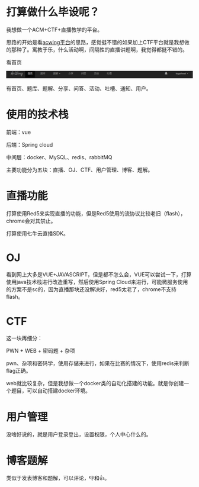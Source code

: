 # 打算做什么毕设呢？

我想做一个ACM+CTF+直播教学的平台。

思路的开始是看[acwing平台](https://www.acwing.com/)的思路，感觉挺不错的如果加上CTF平台就是我想做的那种了。寓教于乐，什么活动啊，间隔性的直播讲题啊，我觉得都挺不错的。

看首页

![](../image/448.png)

有首页、题库、题解、分享、问答、活动、吐槽、通知、用户。

# 使用的技术栈

前端：vue

后端：Spring cloud

中间层：docker、MySQL、redis、rabbitMQ

主要功能分为五块：直播、OJ、CTF、用户管理、博客、题解。

 

# 直播功能

打算使用Red5来实现直播的功能，但是Red5使用的流协议比较老旧（flash），chrome会对其禁止。

打算使用七牛云直播SDK。

# OJ

看到网上大多是VUE+JAVASCRIPT，但是都不怎么会，VUE可以尝试一下，打算使用java技术栈进行改造重写，然后使用Spring Cloud来进行，可能微服务使用的方案不是sc的，因为直播那块还没解决好，red5太老了，chrome不支持flash。

# CTF

这一块再细分：

PWN + WEB + 密码题 + 杂项

pwn、杂项和密码学，使用存储来进行，如果在比赛的情况下，使用redis来判断flag正确。

web就比较复杂，但是我想做一个docker类的自动化搭建的功能。就是你创建一个题目，可以自动搭建docker环境。

# 用户管理

没啥好说的，就是用户登录登出，设置权限，个人中心什么的。

# 博客题解

类似于发表博客和题解，可以评论，👎和👍。

